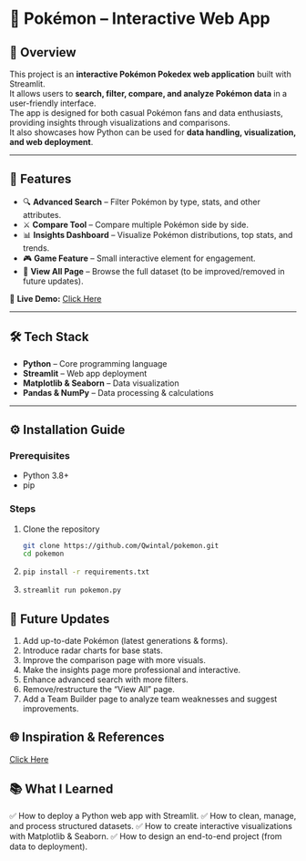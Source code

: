 # 🧾 Pokémon  – Interactive Web App

## 📌 Overview
This project is an **interactive Pokémon Pokedex web application** built with Streamlit.  
It allows users to **search, filter, compare, and analyze Pokémon data** in a user-friendly interface.  
The app is designed for both casual Pokémon fans and data enthusiasts, providing insights through visualizations and comparisons.  
It also showcases how Python can be used for **data handling, visualization, and web deployment**.

---

## 🚀 Features
- 🔍 **Advanced Search** – Filter Pokémon by type, stats, and other attributes.  
- ⚔️ **Compare Tool** – Compare multiple Pokémon side by side.  
- 📊 **Insights Dashboard** – Visualize Pokémon distributions, top stats, and trends.  
- 🎮 **Game Feature** – Small interactive element for engagement.  
- 📑 **View All Page** – Browse the full dataset (to be improved/removed in future updates).  

🔗 **Live Demo:** [Click Here](https://pokemon-pokedex.streamlit.app/)

---

## 🛠 Tech Stack
- **Python** – Core programming language  
- **Streamlit** – Web app deployment  
- **Matplotlib & Seaborn** – Data visualization  
- **Pandas & NumPy** – Data processing & calculations  

---

## ⚙️ Installation Guide
### Prerequisites
- Python 3.8+
- pip

### Steps
1. Clone the repository  
   ```bash
   git clone https://github.com/Qwintal/pokemon.git
   cd pokemon
   ```
2. ``` bash
   pip install -r requirements.txt
   ```
3. ``` bash
   streamlit run pokemon.py
   ```

## 🔮 Future Updates
1. Add up-to-date Pokémon (latest generations & forms).
2. Introduce radar charts for base stats.
3. Improve the comparison page with more visuals.
4. Make the insights page more professional and interactive.
5. Enhance advanced search with more filters.
6. Remove/restructure the “View All” page.
7. Add a Team Builder page to analyze team weaknesses and suggest improvements.

## 🌐 Inspiration & References
[Click Here](https://pokemondb.net/)

## 📚 What I Learned
✅ How to deploy a Python web app with Streamlit.
✅ How to clean, manage, and process structured datasets.
✅ How to create interactive visualizations with Matplotlib & Seaborn.
✅ How to design an end-to-end project (from data to deployment).

